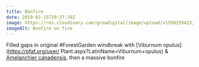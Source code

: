 ```yaml
---
title: Bonfire
date: 2019-02-15T19:37:19Z
image: https://res.cloudinary.com/growdigital/image/upload/v1550259423/bonfire-B26CE199.jpg
imageAlt: Bonfire on fire
---
```


Filled gaps in original #ForestGarden windbreak with [Viburnum opulus](https://pfaf.org/user/ Plant.aspx?LatinName=Viburnum+opulus) & [Amelanchier canadensis](http://temperate.theferns.info/viewtropical.php?id=Amelanchier+canadensis), then a massive bonfire
